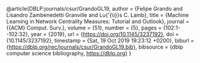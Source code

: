 @article{DBLP:journals/csur/GrandoGL19,
  author    = {Felipe Grando and
               Lisandro Zambenedetti Granville and
               Lu{\'{\i}}s C. Lamb},
  title     = {Machine Learning in Network Centrality Measures: Tutorial and Outlook},
  journal   = {{ACM} Comput. Surv.},
  volume    = {51},
  number    = {5},
  pages     = {102:1--102:32},
  year      = {2019},
  url       = {https://doi.org/10.1145/3237192},
  doi       = {10.1145/3237192},
  timestamp = {Sat, 19 Oct 2019 19:23:12 +0200},
  biburl    = {https://dblp.org/rec/journals/csur/GrandoGL19.bib},
  bibsource = {dblp computer science bibliography, https://dblp.org}
}